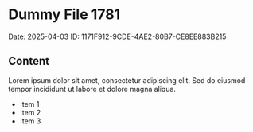 # Dummy File 1781

Date: 2025-04-03
ID: 1171F912-9CDE-4AE2-80B7-CE8EE883B215

## Content

Lorem ipsum dolor sit amet, consectetur adipiscing elit.
Sed do eiusmod tempor incididunt ut labore et dolore magna aliqua.

* Item 1
* Item 2
* Item 3
